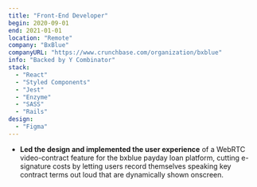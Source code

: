 ```yaml
---
title: "Front-End Developer"
begin: 2020-09-01
end: 2021-01-01
location: "Remote"
company: "BxBlue"
companyURL: "https://www.crunchbase.com/organization/bxblue"
info: "Backed by Y Combinator"
stack:
  - "React"
  - "Styled Components"
  - "Jest"
  - "Enzyme"
  - "SASS"
  - "Rails"
design:
  - "Figma"
---
```


- **Led the design and implemented the user experience** of a WebRTC video-contract feature for the bxblue payday loan platform, cutting e-signature costs by letting users record themselves speaking key contract terms out loud that are dynamically shown onscreen.